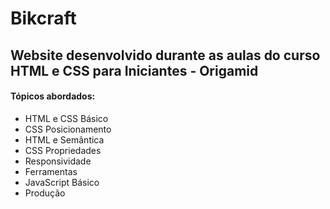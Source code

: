 # Bikcraft

## Website desenvolvido durante as aulas do curso HTML e CSS para Iniciantes - Origamid

#### Tópicos abordados:

- HTML e CSS Básico
- CSS Posicionamento
- HTML e Semântica
- CSS Propriedades
- Responsividade
- Ferramentas
- JavaScript Básico
- Produção
